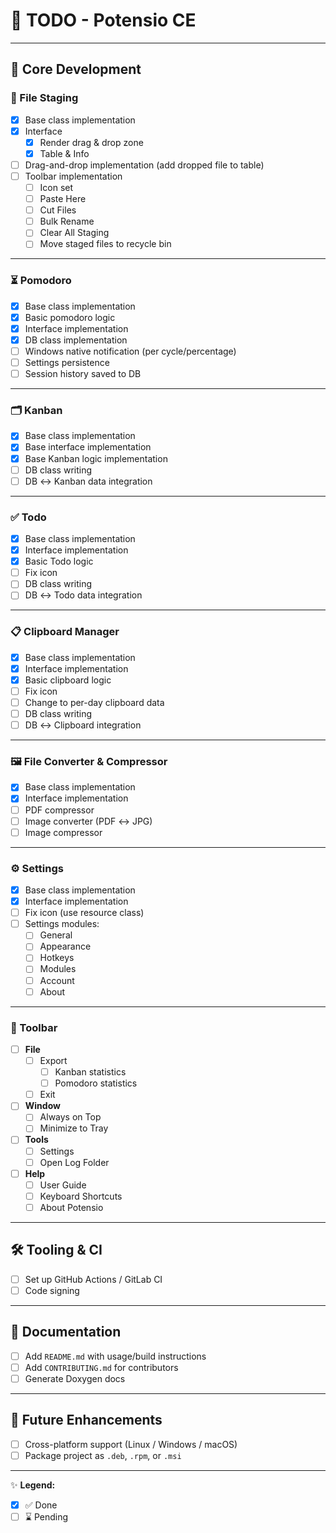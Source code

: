 # 📝 TODO - Potensio CE

---

## 🔧 Core Development

### 📂 File Staging
- [X] Base class implementation  
- [X] Interface  
  - [X] Render drag & drop zone  
  - [X] Table & Info  
- [ ] Drag-and-drop implementation (add dropped file to table)  
- [ ] Toolbar implementation  
  - [ ] Icon set  
  - [ ] Paste Here  
  - [ ] Cut Files  
  - [ ] Bulk Rename  
  - [ ] Clear All Staging  
  - [ ] Move staged files to recycle bin  

---

### ⏳ Pomodoro
- [X] Base class implementation  
- [X] Basic pomodoro logic  
- [X] Interface implementation  
- [X] DB class implementation  
- [ ] Windows native notification (per cycle/percentage)  
- [ ] Settings persistence  
- [ ] Session history saved to DB  

---

### 🗂️ Kanban
- [X] Base class implementation  
- [X] Base interface implementation  
- [X] Base Kanban logic implementation  
- [ ] DB class writing  
- [ ] DB ↔ Kanban data integration  

---

### ✅ Todo
- [X] Base class implementation  
- [X] Interface implementation  
- [X] Basic Todo logic  
- [ ] Fix icon  
- [ ] DB class writing  
- [ ] DB ↔ Todo data integration  

---

### 📋 Clipboard Manager
- [X] Base class implementation  
- [X] Interface implementation  
- [X] Basic clipboard logic  
- [ ] Fix icon  
- [ ] Change to per-day clipboard data  
- [ ] DB class writing  
- [ ] DB ↔ Clipboard integration  

---

### 🖼️ File Converter & Compressor
- [X] Base class implementation  
- [X] Interface implementation  
- [ ] PDF compressor  
- [ ] Image converter (PDF ↔ JPG)  
- [ ] Image compressor  

---

### ⚙️ Settings
- [X] Base class implementation  
- [X] Interface implementation  
- [ ] Fix icon (use resource class)  
- [ ] Settings modules:  
  - [ ] General  
  - [ ] Appearance  
  - [ ] Hotkeys  
  - [ ] Modules  
  - [ ] Account  
  - [ ] About  

---

### 🧰 Toolbar
- [ ] **File**  
  - [ ] Export  
    - [ ] Kanban statistics  
    - [ ] Pomodoro statistics  
  - [ ] Exit  
- [ ] **Window**  
  - [ ] Always on Top  
  - [ ] Minimize to Tray  
- [ ] **Tools**  
  - [ ] Settings  
  - [ ] Open Log Folder  
- [ ] **Help**  
  - [ ] User Guide  
  - [ ] Keyboard Shortcuts  
  - [ ] About Potensio  

---

## 🛠️ Tooling & CI
- [ ] Set up GitHub Actions / GitLab CI  
- [ ] Code signing  

---

## 📖 Documentation
- [ ] Add `README.md` with usage/build instructions  
- [ ] Add `CONTRIBUTING.md` for contributors  
- [ ] Generate Doxygen docs  

---

## 🚀 Future Enhancements
- [ ] Cross-platform support (Linux / Windows / macOS)  
- [ ] Package project as `.deb`, `.rpm`, or `.msi`  

---

✨ **Legend:**  
- [X] ✅ Done  
- [ ] ⌛ Pending  

